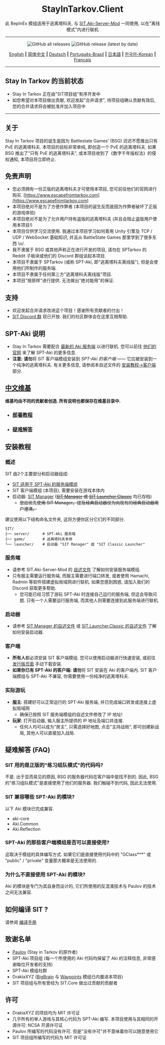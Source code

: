 
<div align=center style="text-align: center">
<h1 style="text-align: center">StayInTarkov.Client</h1>

此 BepInEx 模组适用于逃离塔科夫, 与 [SIT.Aki-Server-Mod](https://github.com/stayintarkov/SIT.Aki-Server-Mod) 一同使用, 以在"离线模式"内进行联机
</div>

---

<div align=center>

![GitHub all releases](https://img.shields.io/github/downloads/stayintarkov/StayInTarkov.Client/total) ![GitHub release (latest by date)](https://img.shields.io/github/downloads/stayintarkov/StayInTarkov.Client/latest/total)

[English](README.md) **|** [简体中文](README_CN.md) **|** [Deutsch](README_DE.md) **|** [Português-Brasil](README_PO.md) **|** [日本語](README_JA.md) **|** [한국어-Korean](README_KO.md) **|** [Français](README_FR.md)
</div>

---

## Stay In Tarkov 的当前状态

* Stay In Tarkov 正在由"SIT项目组"有序开发中
* 如您希望对本项目做出贡献, 欢迎发起"合并请求", 待项目组确认贡献有效后, 您的合并请求将会被批准并加入项目中

--- 

## 关于

Stay In Tarkov 项目的诞生是因为 Battlestate Games' (BSG) 迟迟不愿推出只有 PvE 的逃离塔科夫.
本项目的目标非常单纯, 即创造一个 PvE 的逃离塔科夫.
如果 BSG 推出了"只有 PvE 的逃离塔科夫", 或本项目收到了《数字千年版权法》的侵权通知, 本项目将立即终止.


## 免责声明

* 您必须拥有一份正版的逃离塔科夫才可使用本项目, 您可前往他们的官网进行购买. [https://www.escapefromtarkov.com](https://www.escapefromtarkov.com)
* 本项目绝对不是为了方便作弊者 (本项目的诞生反而是因为作弊者破坏了正版的游戏体验)
* 本项目绝对不是为了允许用户持有盗版的逃离塔科夫 (并且会阻止盗版用户使用本项目!)
* 本项目仅供学习交流使用. 我通过本项目学习如何善用 Unity 引擎及 TCP / UDP / WebSocket 基础知识, 并且从 BattleState Games 那里学到了很多东西 \o/.
* 我不隶属于 BSG 或其他声称正在进行开发的项目, 请勿在 SPTarkov 的 Reddit 子板块或他们的 Discord 群组谈起本项目.
* 本项目不隶属于 SPTarkov (或称 SPT-Aki, 即"逃离塔科夫离线版"), 但是会使用他们所制作的服务端.
* 本项目不隶属于任何第三方"逃离塔科夫离线版"项目.
* 本项目"按原样"进行提供. 无法做出"绝对能用"的保证.

## 支持

* 欢迎发起合并请求改进这个项目！感谢所有贡献者的付出！
* [SIT Discord 群](https://discord.gg/f4CN4n3nP2) 现已开放. 我们的社区群体会在这里互相帮助.

## SPT-Aki 说明
* Stay In Tarkov 需要配合 [最新的 Aki 服务端](https://dev.sp-tarkov.com/SPT-AKI/Server) 以进行联机. 您可以前往 [他们的官网](https://www.sp-tarkov.com/) 来了解 SPT-Aki 的更多信息.
* __**注意:**__ **请勿**将 SIT 客户端模组安装到 *SPT-Aki 的客户端* —— 它应被安装到一个纯净的逃离塔科夫. 有关更多信息, 请参阅本自述文件的 [安装教程->客户端](#%E5%AE%A2%E6%88%B7%E7%AB%AF) 部分.

## [中文维基](https://github.com/stayintarkov/StayInTarkov.Client/wiki/%E4%BB%8B%E7%BB%8D(Intro)-Home)
**维基均由不同的贡献者创造. 所有说明也都保存在维基目录中.**
  - ### [部署教程](https://github.com/stayintarkov/StayInTarkov.Client/wiki/%E9%83%A8%E7%BD%B2%E6%95%99%E7%A8%8B-Guides)
  - ### [疑难解答](https://github.com/stayintarkov/StayInTarkov.Client/wiki/%E7%96%91%E9%9A%BE%E8%A7%A3%E7%AD%94-FAQs)


## 安装教程

### 概述
SIT 由2个主要部分和启动器组成:
- [SIT 适用于 SPT-Aki 的服务端模组](https://github.com/stayintarkov/SIT.Aki-Server-Mod)
- SIT 客户端模组 (本项目), 需要安装在游戏本体内
- 启动器: [SIT Manager](https://github.com/stayintarkov/SIT.Manager.Avalonia) (<s>[SIT Manager](https://github.com/stayintarkov/SIT.Manager) 或 [SIT Launcher Classic](https://github.com/stayintarkov/SIT.Launcher.Classic)</s> 均已存档)
  - <s>您应优先使用 SIT Manager。提及经典启动器仅为向现有的经典启动器用户澄清。</s>

建议使用以下结构命名文件夹, 这将方便你区分它们的不同部分.
```
SIT/
├── server/      # SPT-Aki 服务端
├── game/        # 逃离塔科夫本体
└── launcher/    # 启动器 "SIT Manager" 或 "SIT Classic Launcher"
```

### 服务端
- 请参考 SIT.Aki-Server-Mod 的 [自述文件](https://github.com/stayintarkov/SIT.Aki-Server-Mod#readme) 了解如何安装服务端模组.
- 只有服主需要运行服务端, 而服主需要进行端口转发, 或者使用 Hamachi, Radmin 等软件搭建虚拟局域网进行联机. 如果您感到困惑, 请加入我们的 Discord 获取更多帮助.
  - 您可能已经习惯了游玩 SPT-Aki 时连接自己运行的服务端, 但这会导致问题. 只有一个人需要运行服务端, 而其他人则需要连接到此服务端进行联机.

### 启动器
- 请参考 [SIT.Manager 的自述文件](https://github.com/stayintarkov/SIT.Manager#readme) 或 [SIT.Launcher.Classic 的自述文件](https://github.com/stayintarkov/SIT.Launcher.Classic#readme) 了解如何安装启动器.

### 客户端
- **所有人**都必须安装 SIT 客户端模组. 您可以使用启动器进行快速安装, 或前往 [发行版页面](https://github.com/stayintarkov/StayInTarkov.Client/releases/latest) 手动下载安装.
- **如果你已有 SPT-Aki 的客户端:** **请勿**将 SIT 安装在 Aki 的客户端内. SIT 客户端模组与 SPT-Aki 不兼容, 你需要使用一份纯净的逃离塔科夫.

### 实际游玩
- **服主**: 搭建好可以正常运行的 SPT-Aki 服务端, 并已完成端口转发或连接上虚拟局域网
  - 确保已按照 SIT 服务端模组的自述文件修改了 IP 地址!
- **玩家**: 打开启动器, 输入服主所提供的 IP 地址及端口并连接.
  - 任何人均可以成为"房主", 只需选择好地图, 点击"主持战局", 即可创建新战局, 其他人可以直接加入战局.


## 疑难解答 (FAQ)

### SIT 用的是正版的"练习组队模式"的代码吗?
不是. 出于显而易见的原因, BSG 的服务器代码在客户端中是找不到的. 因此, BSG 的"练习组队模式"是直接使用了他们的服务器. 我们触碰不到代码, 因此无法使用.

### SIT 兼容哪些 SPT-Aki 的模块?
以下 Aki 模块已完成兼容.
- aki-core
- Aki.Common
- Aki.Reflection

### SPT-Aki 的那些客户端模组是否可以直接使用?
这取决于模组的具体编写方式. 如果它们是直接使用代码中的 "GClass***" 或 "public" / "private" 变量那大概率是无法使用的.

### 为什么不直接使用 SPT-Aki 的模块?
Aki 的模块是专门为其自身而设计的, 它们所使用的反混淆技术与 Paulov 的技术之间无法兼容.

## 如何编译 SIT ?
请参阅 [编译手册](COMPILE.md)

## 致谢名单
- [Paulov](https://github.com/paulov-t) (Stay in Tarkov 的原作者)
- SPT-Aki 项目组 (每一个所使用的 Aki 代码均保留了 Aki 的注释信息, 非常感谢每位开发者的支持)
- SPT-Aki 模组社群
- DrakiaXYZ ([BigBrain](https://github.com/DrakiaXYZ/SPT-BigBrain) 与 [Waypoints](https://github.com/DrakiaXYZ/SPT-Waypoints) 模组已内置进本项目)
- SIT 项目组与所有曾经为 SIT.Core 做出过贡献的贡献者

## 许可
- DrakiaXYZ 的项目均为 MIT 许可证
- 几乎所有的单人游戏与其核心代码为 SPT-Aki 编写. 本项目使用与其相同的开源许可: NCSA 开源许可证
- Paulov 所编写的代码没有许可. 但是"没有许可"并不意味着你可以随意使用它
- SIT 项目组所编写的代码为 MIT 许可证
